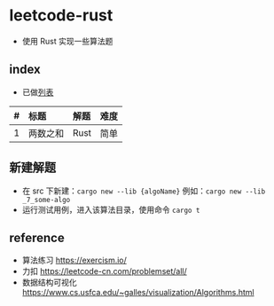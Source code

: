 # leetcode-rust
* 使用 Rust 实现一些算法题

## index
* 已做[列表](./src)

|#| 标题 | 解题 | 难度 |
|:-----  |:-----|:----- |:----- |
| 1 | 两数之和 | Rust  | 简单 |

## 新建解题
* 在 src 下新建：`cargo new --lib {algoName}` 例如：`cargo new --lib _7_some-algo`
* 运行测试用例，进入该算法目录，使用命令 `cargo t`

## reference
* 算法练习 https://exercism.io/
* 力扣 https://leetcode-cn.com/problemset/all/
* 数据结构可视化 https://www.cs.usfca.edu/~galles/visualization/Algorithms.html
